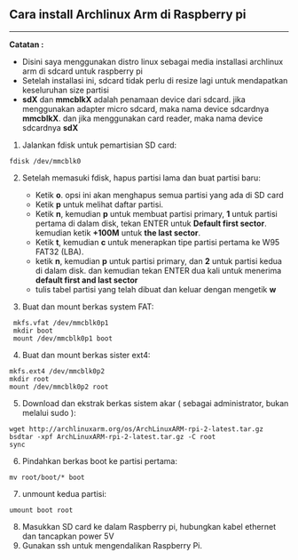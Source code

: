 ## Cara install Archlinux Arm di Raspberry pi
----------------------------------------------
**Catatan :**
- Disini saya menggunakan distro linux sebagai media installasi archlinux arm di sdcard untuk raspberry pi
- Setelah installasi ini, sdcard tidak perlu di resize lagi untuk mendapatkan keseluruhan size partisi
- **sdX** dan **mmcblkX** adalah penamaan device dari sdcard. jika menggunakan adapter micro sdcard, maka nama device sdcardnya **mmcblkX**. dan jika menggunakan card reader, maka nama device sdcardnya **sdX** 

1. Jalankan fdisk untuk pemartisian SD card:
```
fdisk /dev/mmcblk0
```

2. Setelah memasuki fdisk, hapus partisi lama dan buat partisi baru:
   - Ketik **o**. opsi ini akan menghapus semua partisi yang ada di SD card
   - Ketik **p** untuk melihat daftar partisi.
   - Ketik **n**, kemudian **p** untuk membuat partisi primary, **1** untuk partisi pertama di dalam disk, tekan ENTER untuk **Default first sector**. kemudian ketik **+100M** untuk **the last sector**.
   - Ketik **t**, kemudian **c** untuk menerapkan tipe partisi pertama ke W95 FAT32 (LBA). 
   - ketik **n**, kemudian **p** untuk partisi primary, dan **2** untuk partisi kedua di dalam disk. dan kemudian tekan ENTER dua kali untuk menerima **default first and last sector**
   - tulis tabel partisi yang telah dibuat dan keluar dengan mengetik **w**

3. Buat dan mount berkas system FAT:
```
 mkfs.vfat /dev/mmcblk0p1
 mkdir boot
 mount /dev/mmcblk0p1 boot
```

4. Buat dan mount berkas sister ext4:
```
mkfs.ext4 /dev/mmcblk0p2
mkdir root
mount /dev/mmcblk0p2 root
```

5. Download dan ekstrak berkas sistem akar ( sebagai administrator, bukan melalui sudo ):
```
wget http://archlinuxarm.org/os/ArchLinuxARM-rpi-2-latest.tar.gz
bsdtar -xpf ArchLinuxARM-rpi-2-latest.tar.gz -C root
sync
```

6. Pindahkan berkas boot ke partisi pertama:
```
mv root/boot/* boot
```

7. unmount kedua partisi:
```
umount boot root
```

8. Masukkan SD card ke dalam Raspberry pi, hubungkan kabel ethernet dan tancapkan power 5V
9. Gunakan ssh untuk mengendalikan Raspberry Pi.
